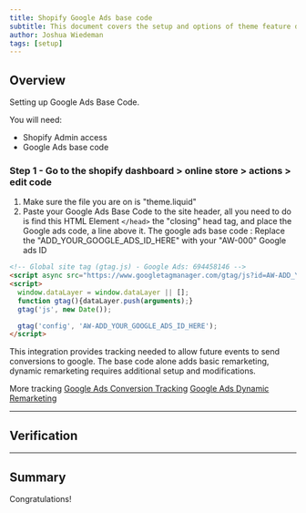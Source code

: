 ```yaml
---
title: Shopify Google Ads base code 
subtitle: This document covers the setup and options of theme feature described in the article title
author: Joshua Wiedeman
tags: [setup]
---
```


## Overview

Setting up Google Ads Base Code. 

You will need:
- Shopify Admin access
- Google Ads base code

### Step 1 - Go to the shopify dashboard > online store > actions > edit code

1. Make sure the file you are on is "theme.liquid" 
2. Paste your Google Ads Base Code to the site header, all you need to do is find this HTML Element `</head>` the "closing" head tag, and place the Google ads code, a line above it. The google ads base code : 
Replace the "ADD_YOUR_GOOGLE_ADS_ID_HERE" with your "AW-000" Google ads ID

```html
<!-- Global site tag (gtag.js) - Google Ads: 694458146 -->
<script async src="https://www.googletagmanager.com/gtag/js?id=AW-ADD_YOUR_GOOGLE_ADS_ID_HERE"></script>
<script>
  window.dataLayer = window.dataLayer || [];
  function gtag(){dataLayer.push(arguments);}
  gtag('js', new Date());

  gtag('config', 'AW-ADD_YOUR_GOOGLE_ADS_ID_HERE');
</script>

```


This integration provides tracking needed to allow future events to send conversions to google.
The base code alone adds basic remarketing, dynamic remarketing requires additional setup and modifications.  


More tracking 
[Google Ads Conversion Tracking]({{site.url}}/articles/shopify-google-ads-conversiontracking)
[Google Ads Dynamic Remarketing]({{site.url}}/articles/shopify-google-ads-dynamicremarketing)


---------------------------------------------------

## Verification


  

---------------------------------------------------

## Summary

Congratulations! 
